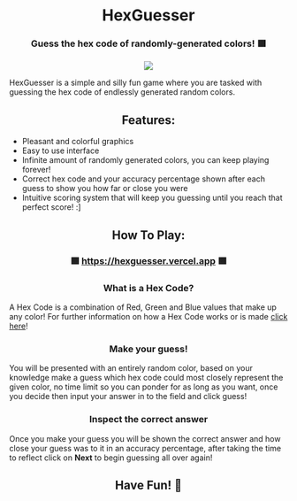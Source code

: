 <h1 align=center>HexGuesser</h1>

<h3 align=center>Guess the hex code of randomly-generated colors! 🟩</h3>

<p align="center"><img src="https://github.com/Rathard/hexguesser/assets/33904908/c9f3ac7a-c2ab-49f1-8446-0b38b830f01c"></p>

HexGuesser is a simple and silly fun game where you are tasked with guessing the hex code of endlessly generated random colors.

<h2 align=center>Features:</h2>

- Pleasant and colorful graphics
- Easy to use interface
- Infinite amount of randomly generated colors, you can keep playing forever!
- Correct hex code and your accuracy percentage shown after each guess to show you how far or close you were
- Intuitive scoring system that will keep you guessing until you reach that perfect score! :]

<h2 align=center>How To Play:</h2>

#### <h3 align=center>🟩 https://hexguesser.vercel.app 🟩</h3>

<h3 align=center>What is a Hex Code?</h3>

A Hex Code is a combination of Red, Green and Blue values that make up any color! For further information on how a Hex Code works or is made [click here](https://opusdesign.us/wordcount/what-are-hex-codes-for-colors/)!

<h3 align=center>Make your guess!</h3>

You will be presented with an entirely random color, based on your knowledge make a guess which hex code could most closely represent the given color, no time limit so you can ponder for as long as you want, once you decide then input your answer in to the field and click guess!

<h3 align=center>Inspect the correct answer</h3>

Once you make your guess you will be shown the correct answer and how close your guess was to it in an accuracy percentage, after taking the time to reflect click on **Next** to begin guessing all over again!

<h2 align=center>Have Fun! 💚</h2>


